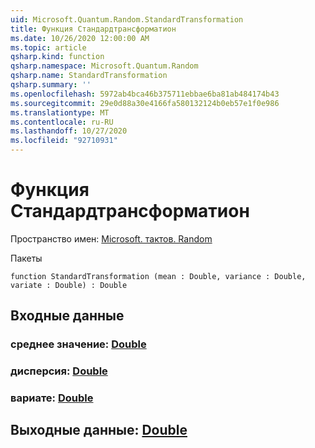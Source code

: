```yaml
---
uid: Microsoft.Quantum.Random.StandardTransformation
title: Функция Стандардтрансформатион
ms.date: 10/26/2020 12:00:00 AM
ms.topic: article
qsharp.kind: function
qsharp.namespace: Microsoft.Quantum.Random
qsharp.name: StandardTransformation
qsharp.summary: ''
ms.openlocfilehash: 5972ab4bca46b375711ebbae6ba81ab484174b43
ms.sourcegitcommit: 29e0d88a30e4166fa580132124b0eb57e1f0e986
ms.translationtype: MT
ms.contentlocale: ru-RU
ms.lasthandoff: 10/27/2020
ms.locfileid: "92710931"
---
```

# <a name="standardtransformation-function"></a>Функция Стандардтрансформатион

Пространство имен: [Microsoft. тактов. Random](xref:Microsoft.Quantum.Random)

Пакеты [](https://nuget.org/packages/)




```qsharp
function StandardTransformation (mean : Double, variance : Double, variate : Double) : Double
```


## <a name="input"></a>Входные данные

### <a name="mean--double"></a>среднее значение: [Double](xref:microsoft.quantum.lang-ref.double)




### <a name="variance--double"></a>дисперсия: [Double](xref:microsoft.quantum.lang-ref.double)




### <a name="variate--double"></a>вариате: [Double](xref:microsoft.quantum.lang-ref.double)





## <a name="output--double"></a>Выходные данные: [Double](xref:microsoft.quantum.lang-ref.double)

